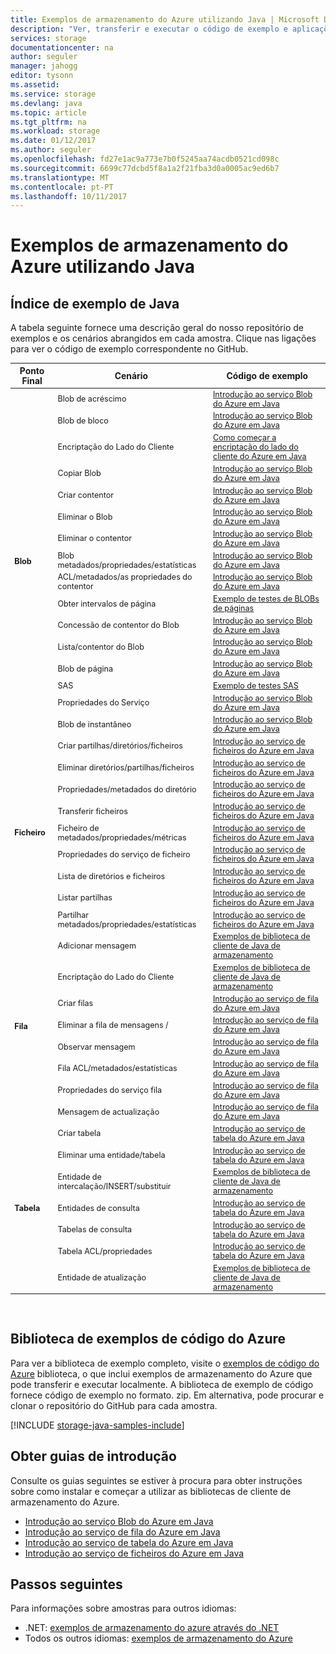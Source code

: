 ```yaml
---
title: Exemplos de armazenamento do Azure utilizando Java | Microsoft Docs
description: "Ver, transferir e executar o código de exemplo e aplicações para o Storage do Azure. Detete a introdução aos exemplos para blobs, filas, tabelas e ficheiros, utilizando as bibliotecas de cliente do armazenamento de Java."
services: storage
documentationcenter: na
author: seguler
manager: jahogg
editor: tysonn
ms.assetid: 
ms.service: storage
ms.devlang: java
ms.topic: article
ms.tgt_pltfrm: na
ms.workload: storage
ms.date: 01/12/2017
ms.author: seguler
ms.openlocfilehash: fd27e1ac9a773e7b0f5245aa74acdb0521cd098c
ms.sourcegitcommit: 6699c77dcbd5f8a1a2f21fba3d0a0005ac9ed6b7
ms.translationtype: MT
ms.contentlocale: pt-PT
ms.lasthandoff: 10/11/2017
---
```

# <a name="azure-storage-samples-using-java"></a>Exemplos de armazenamento do Azure utilizando Java

## <a name="java-sample-index"></a>Índice de exemplo de Java

A tabela seguinte fornece uma descrição geral do nosso repositório de exemplos e os cenários abrangidos em cada amostra. Clique nas ligações para ver o código de exemplo correspondente no GitHub.

<table style="font-size:90%"><thead><tr><th style="font-size:110%">Ponto Final</th><th style="font-size:110%">Cenário</th><th style="font-size:110%">Código de exemplo</th></tr></thead><tbody> 
<tr> 
<td rowspan="16"><b>Blob</b></td>
<td>Blob de acréscimo</td> 
<td><a href="https://github.com/Azure-Samples/storage-blob-java-getting-started/blob/master/src/BlobBasics.java">Introdução ao serviço Blob do Azure em Java</a></td> 
</tr> 
<tr> 
<td>Blob de bloco</td>
<td><a href="https://github.com/Azure-Samples/storage-blob-java-getting-started/blob/master/src/BlobBasics.java">Introdução ao serviço Blob do Azure em Java</a></td>
</tr> 
<tr> 
<td>Encriptação do Lado do Cliente</td>
<td><a href="https://github.com/Azure-Samples/storage-java-client-side-encryption">Como começar a encriptação do lado do cliente do Azure em Java</a></td>
</tr> 
<tr> 
<td>Copiar Blob</td>
<td><a href="https://github.com/Azure-Samples/storage-blob-java-getting-started/blob/master/src/BlobBasics.java">Introdução ao serviço Blob do Azure em Java</a></td>
</tr> 
<tr> 
<td>Criar contentor</td>
<td><a href="https://github.com/Azure-Samples/storage-blob-java-getting-started/blob/master/src/BlobBasics.java">Introdução ao serviço Blob do Azure em Java</a></td>
</tr> 
<tr> 
<td>Eliminar o Blob</td>
<td><a href="https://github.com/Azure-Samples/storage-blob-java-getting-started/blob/master/src/BlobBasics.java">Introdução ao serviço Blob do Azure em Java</a></td>
</tr> 
<tr> 
<td>Eliminar o contentor</td>
<td><a href="https://github.com/Azure-Samples/storage-blob-java-getting-started/blob/master/src/BlobBasics.java">Introdução ao serviço Blob do Azure em Java</a></td>
</tr> 
<tr> 
<td>Blob metadados/propriedades/estatísticas</td>
<td><a href="https://github.com/Azure-Samples/storage-blob-java-getting-started/blob/master/src/BlobAdvanced.java">Introdução ao serviço Blob do Azure em Java</a></td>
</tr> 
<tr> 
<td>ACL/metadados/as propriedades do contentor</td>
<td><a href="https://github.com/Azure-Samples/storage-blob-java-getting-started/blob/master/src/BlobAdvanced.java">Introdução ao serviço Blob do Azure em Java</a></td>
</tr> 
<tr> 
<td>Obter intervalos de página</td>
<td><a href="https://github.com/Azure/azure-storage-java/blob/master/microsoft-azure-storage-test/src/com/microsoft/azure/storage/blob/CloudPageBlobTests.java">Exemplo de testes de BLOBs de páginas</a></td>
</tr> 
<tr> 
<td>Concessão de contentor do Blob</td>
<td><a href="https://github.com/Azure-Samples/storage-blob-java-getting-started/blob/master/src/BlobBasics.java">Introdução ao serviço Blob do Azure em Java</a></td>
</tr> 
<tr> 
<td>Lista/contentor do Blob</td>
<td><a href="https://github.com/Azure-Samples/storage-blob-java-getting-started/blob/master/src/BlobBasics.java">Introdução ao serviço Blob do Azure em Java</a></td>
</tr> 
<tr> 
<td>Blob de página</td>
<td><a href="https://github.com/Azure-Samples/storage-blob-java-getting-started/blob/master/src/BlobBasics.java">Introdução ao serviço Blob do Azure em Java</a></td>
</tr>
<tr> 
<td>SAS</td>
<td><a href="https://github.com/Azure/azure-storage-java/blob/master/microsoft-azure-storage-test/src/com/microsoft/azure/storage/blob/SasTests.java">Exemplo de testes SAS</a></td>
</tr>   
<tr> 
<td>Propriedades do Serviço</td>
<td><a href="https://github.com/Azure-Samples/storage-blob-java-getting-started/blob/master/src/BlobAdvanced.java">Introdução ao serviço Blob do Azure em Java</a></td>
</tr>           
<tr> 
<td>Blob de instantâneo</td>
<td><a href="https://github.com/Azure-Samples/storage-blob-java-getting-started/blob/master/src/BlobBasics.java">Introdução ao serviço Blob do Azure em Java</a></td>
</tr> 
<tr> 
<td rowspan="9"><b>Ficheiro</b></td>
<td>Criar partilhas/diretórios/ficheiros</td> 
<td><a href="https://github.com/Azure-Samples/storage-file-java-getting-started/blob/master/src/FileBasics.java">Introdução ao serviço de ficheiros do Azure em Java</a></td> 
</tr>
<tr> 
<td>Eliminar diretórios/partilhas/ficheiros</td> 
<td><a href="https://github.com/Azure-Samples/storage-file-java-getting-started/blob/master/src/FileBasics.java">Introdução ao serviço de ficheiros do Azure em Java</a></td> 
</tr> 
<tr> 
<td>Propriedades/metadados do diretório</td> 
<td><a href="https://github.com/Azure-Samples/storage-file-java-getting-started/blob/master/src/FileAdvanced.java">Introdução ao serviço de ficheiros do Azure em Java</a></td> 
</tr> 
<tr> 
<td>Transferir ficheiros</td> 
<td><a href="https://github.com/Azure-Samples/storage-file-java-getting-started/blob/master/src/FileBasics.java">Introdução ao serviço de ficheiros do Azure em Java</a></td> 
</tr> 
<tr> 
<td>Ficheiro de metadados/propriedades/métricas</td> 
<td><a href="https://github.com/Azure-Samples/storage-file-java-getting-started/blob/master/src/FileAdvanced.java">Introdução ao serviço de ficheiros do Azure em Java</a></td> 
</tr> 
<tr> 
<td>Propriedades do serviço de ficheiro</td> 
<td><a href="https://github.com/Azure-Samples/storage-file-java-getting-started/blob/master/src/FileAdvanced.java">Introdução ao serviço de ficheiros do Azure em Java</a></td> 
</tr> 
<tr> 
<td>Lista de diretórios e ficheiros</td> 
<td><a href="https://github.com/Azure-Samples/storage-file-java-getting-started/blob/master/src/FileBasics.java">Introdução ao serviço de ficheiros do Azure em Java</a></td> 
</tr>
<tr> 
<td>Listar partilhas</td> 
<td><a href="https://github.com/Azure-Samples/storage-file-java-getting-started/blob/master/src/FileBasics.java">Introdução ao serviço de ficheiros do Azure em Java</a></td> 
</tr>
<tr> 
<td>Partilhar metadados/propriedades/estatísticas</td> 
<td><a href="https://github.com/Azure-Samples/storage-file-java-getting-started/blob/master/src/FileAdvanced.java">Introdução ao serviço de ficheiros do Azure em Java</a></td> 
</tr>
<tr> 
<td rowspan="8"><b>Fila</b></td>
<td>Adicionar mensagem</td> 
<td><a href="https://github.com/Azure/azure-storage-java/blob/master/microsoft-azure-storage-samples/src/com/microsoft/azure/storage/queue/gettingstarted/QueueBasics.java">Exemplos de biblioteca de cliente de Java de armazenamento</a></td> 
</tr> 
<tr> 
<td>Encriptação do Lado do Cliente</td> 
<td><a href="https://github.com/Azure/azure-storage-java/blob/master/microsoft-azure-storage-samples/src/com/microsoft/azure/storage/encryption/queue/gettingstarted/QueueGettingStarted.java">Exemplos de biblioteca de cliente de Java de armazenamento</a></td> 
</tr> 
<tr> 
<td>Criar filas</td> 
<td><a href="https://github.com/Azure-Samples/storage-queue-java-getting-started/blob/master/src/QueueBasics.java">Introdução ao serviço de fila do Azure em Java</a></td> 
</tr> 
<tr> 
<td>Eliminar a fila de mensagens /</td> 
<td><a href="https://github.com/Azure-Samples/storage-queue-java-getting-started/blob/master/src/QueueBasics.java">Introdução ao serviço de fila do Azure em Java</a></td> 
</tr> 
<tr> 
<td>Observar mensagem</td> 
<td><a href="https://github.com/Azure-Samples/storage-queue-java-getting-started/blob/master/src/QueueBasics.java">Introdução ao serviço de fila do Azure em Java</a></td> 
</tr> 
<tr> 
<td>Fila ACL/metadados/estatísticas</td> 
<td><a href="https://github.com/Azure-Samples/storage-queue-java-getting-started/blob/master/src/QueueAdvanced.java">Introdução ao serviço de fila do Azure em Java</a></td> 
</tr> 
<tr> 
<td>Propriedades do serviço fila</td> 
<td><a href="https://github.com/Azure-Samples/storage-queue-java-getting-started/blob/master/src/QueueAdvanced.java">Introdução ao serviço de fila do Azure em Java</a></td> 
</tr> 
<tr> 
<td>Mensagem de actualização</td> 
<td><a href="https://github.com/Azure-Samples/storage-queue-java-getting-started/blob/master/src/QueueBasics.java">Introdução ao serviço de fila do Azure em Java</a></td> 
</tr> 
<tr> 
<td rowspan="7"><b>Tabela</b></td>
<td>Criar tabela</td> 
<td><a href="https://github.com/Azure-Samples/storage-table-java-getting-started/blob/master/src/TableBasics.java">Introdução ao serviço de tabela do Azure em Java</a></td> 
</tr> 
<tr> 
<td>Eliminar uma entidade/tabela</td> 
<td><a href="https://github.com/Azure-Samples/storage-table-java-getting-started/blob/master/src/TableBasics.java">Introdução ao serviço de tabela do Azure em Java</a></td> 
</tr> 
<tr> 
<td>Entidade de intercalação/INSERT/substituir</td> 
<td><a href="https://github.com/Azure/azure-storage-java/blob/master/microsoft-azure-storage-samples/src/com/microsoft/azure/storage/table/gettingtstarted/TableBasics.java">Exemplos de biblioteca de cliente de Java de armazenamento</a></td> 
</tr> 
<tr> 
<td>Entidades de consulta</td> 
<td><a href="https://github.com/Azure-Samples/storage-table-java-getting-started/blob/master/src/TableBasics.java">Introdução ao serviço de tabela do Azure em Java</a></td> 
</tr> 
<tr> 
<td>Tabelas de consulta</td> 
<td><a href="https://github.com/Azure-Samples/storage-table-java-getting-started/blob/master/src/TableBasics.java">Introdução ao serviço de tabela do Azure em Java</a></td> 
</tr> 
<tr> 
<td>Tabela ACL/propriedades</td> 
<td><a href="https://github.com/Azure-Samples/storage-table-java-getting-started/blob/master/src/TableAdvanced.java">Introdução ao serviço de tabela do Azure em Java</a></td> 
</tr> 
<tr> 
<td>Entidade de atualização</td> 
<td><a href="https://github.com/Azure/azure-storage-java/blob/master/microsoft-azure-storage-samples/src/com/microsoft/azure/storage/table/gettingtstarted/TableBasics.java">Exemplos de biblioteca de cliente de Java de armazenamento</a></td> 
</tr> 
</tbody> 
</table>
<br/>

## <a name="azure-code-samples-library"></a>Biblioteca de exemplos de código do Azure

Para ver a biblioteca de exemplo completo, visite o [exemplos de código do Azure](https://azure.microsoft.com/resources/samples/?service=storage) biblioteca, o que inclui exemplos de armazenamento do Azure que pode transferir e executar localmente. A biblioteca de exemplo de código fornece código de exemplo no formato. zip. Em alternativa, pode procurar e clonar o repositório do GitHub para cada amostra.

[!INCLUDE [storage-java-samples-include](../../../includes/storage-java-samples-include.md)]

## <a name="getting-started-guides"></a>Obter guias de introdução

Consulte os guias seguintes se estiver à procura para obter instruções sobre como instalar e começar a utilizar as bibliotecas de cliente de armazenamento do Azure.

* [Introdução ao serviço Blob do Azure em Java](../blobs/storage-java-how-to-use-blob-storage.md)
* [Introdução ao serviço de fila do Azure em Java](../storage-java-how-to-use-queue-storage.md)
* [Introdução ao serviço de tabela do Azure em Java](../../cosmos-db/table-storage-how-to-use-java.md)
* [Introdução ao serviço de ficheiros do Azure em Java](../storage-java-how-to-use-file-storage.md)

## <a name="next-steps"></a>Passos seguintes

Para informações sobre amostras para outros idiomas:

* .NET: [exemplos de armazenamento do azure através do .NET](../storage-samples-dotnet.md)
* Todos os outros idiomas: [exemplos de armazenamento do Azure](../storage-samples.md)
